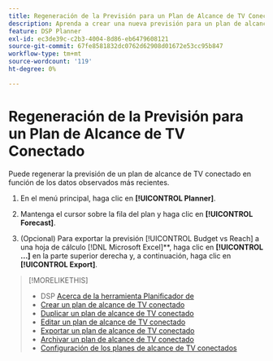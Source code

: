 ```yaml
---
title: Regeneración de la Previsión para un Plan de Alcance de TV Conectado
description: Aprenda a crear una nueva previsión para un plan de alcance de TV conectado.
feature: DSP Planner
exl-id: ec3de39c-c2b3-4004-8d86-eb6479608121
source-git-commit: 67fe8581832dc0762d62908d01672e53cc95b847
workflow-type: tm+mt
source-wordcount: '119'
ht-degree: 0%

---
```


# Regeneración de la Previsión para un Plan de Alcance de TV Conectado

Puede regenerar la previsión de un plan de alcance de TV conectado en función de los datos observados más recientes.

1. En el menú principal, haga clic en **[!UICONTROL Planner]**.

1. Mantenga el cursor sobre la fila del plan y haga clic en **[!UICONTROL Forecast]**.

1. (Opcional) Para exportar la previsión [!UICONTROL Budget vs Reach] a una hoja de cálculo [!DNL Microsoft Excel]**, haga clic en **[!UICONTROL ...]** en la parte superior derecha y, a continuación, haga clic en **[!UICONTROL Export]**.

>[!MORELIKETHIS]
>
>* DSP [Acerca de la herramienta Planificador de](planner-about.md)
>* [Crear un plan de alcance de TV conectado](planner-create.md)
>* [Duplicar un plan de alcance de TV conectado](planner-duplicate.md)
>* [Editar un plan de alcance de TV conectado](planner-edit.md)
>* [Exportar un plan de alcance de TV conectado](planner-export.md)
>* [Archivar un plan de alcance de TV conectado](planner-archive.md)
>* [Configuración de los planes de alcance de TV conectados](planner-settings.md)

